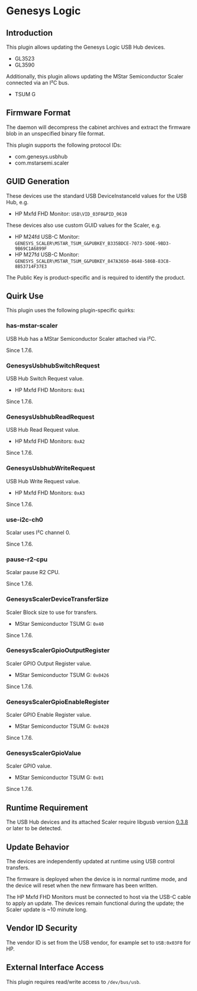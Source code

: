 # Genesys Logic

## Introduction

This plugin allows updating the Genesys Logic USB Hub devices.

* GL3523
* GL3590

Additionally, this plugin allows updating the MStar Semiconductor Scaler connected via an I²C bus.

* TSUM G

## Firmware Format

The daemon will decompress the cabinet archives and extract the firmware blob in an unspecified binary file format.

This plugin supports the following protocol IDs:

* com.genesys.usbhub
* com.mstarsemi.scaler

## GUID Generation

These devices use the standard USB DeviceInstanceId values for the USB Hub, e.g.

* HP Mxfd FHD Monitor: `USB\VID_03F0&PID_0610`

These devices also use custom GUID values for the Scaler, e.g.

* HP M24fd USB-C Monitor: `GENESYS_SCALER\MSTAR_TSUM_G&PUBKEY_B335BDCE-7073-5D0E-9BD3-9B69C1A6899F`
* HP M27fd USB-C Monitor: `GENESYS_SCALER\MSTAR_TSUM_G&PUBKEY_847A3650-8648-586B-83C8-8B53714F37E3`

The Public Key is product-specific and is required to identify the product.

## Quirk Use

This plugin uses the following plugin-specific quirks:

### has-mstar-scaler

USB Hub has a MStar Semiconductor Scaler attached via I²C.

Since 1.7.6.

### GenesysUsbhubSwitchRequest

USB Hub Switch Request value.

* HP Mxfd FHD Monitors: `0xA1`

Since 1.7.6.

### GenesysUsbhubReadRequest

USB Hub Read Request value.

* HP Mxfd FHD Monitors: `0xA2`

Since 1.7.6.

### GenesysUsbhubWriteRequest

USB Hub Write Request value.

* HP Mxfd FHD Monitors: `0xA3`

Since 1.7.6.

### use-i2c-ch0

Scalar uses I²C channel 0.

Since 1.7.6.

### pause-r2-cpu

Scalar pause R2 CPU.

Since 1.7.6.

### GenesysScalerDeviceTransferSize

Scaler Block size to use for transfers.

* MStar Semiconductor TSUM G: `0x40`

Since 1.7.6.

### GenesysScalerGpioOutputRegister

Scaler GPIO Output Register value.

* MStar Semiconductor TSUM G: `0x0426`

Since 1.7.6.

### GenesysScalerGpioEnableRegister

Scaler GPIO Enable Register value.

* MStar Semiconductor TSUM G: `0x0428`

Since 1.7.6.

### GenesysScalerGpioValue

Scaler GPIO value.

* MStar Semiconductor TSUM G: `0x01`

Since 1.7.6.

## Runtime Requirement

The USB Hub devices and its attached Scaler require libgusb version [0.3.8][1] or later to be detected.

## Update Behavior

The devices are independently updated at runtime using USB control transfers.

The firmware is deployed when the device is in normal runtime mode, and the device will reset when the new firmware has been written.

The HP Mxfd FHD Monitors must be connected to host via the USB-C cable to apply an update. The devices remain functional during the update; the Scaler update is ~10 minute long.

## Vendor ID Security

The vendor ID is set from the USB vendor, for example set to `USB:0x03F0` for HP.

## External Interface Access

This plugin requires read/write access to `/dev/bus/usb`.

[1]: https://github.com/hughsie/libgusb/commit/4e118c154dde70e196c4381bd97790a9413c3552

